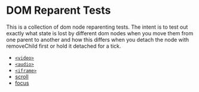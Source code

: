 DOM Reparent Tests
==================

This is a collection of dom node reparenting tests. The intent is to test out exactly what state is lost by different dom nodes when you move them from one parent to another and how this differs when you detach the node with removeChild first or hold it detached for a tick.

- [`<video>`](./video.html)
- [`<audio>`](./audio.html)
- [`<iframe>`](./iframe.html)
- [scroll](./scroll.html)
- [focus](./focus.html)
